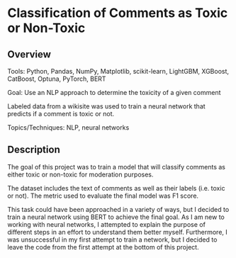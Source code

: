 # Classification of Comments as Toxic or Non-Toxic

## Overview

Tools: Python, Pandas, NumPy, Matplotlib, scikit-learn, LightGBM, XGBoost, CatBoost, Optuna, PyTorch, BERT

Goal: Use an NLP approach to determine the toxicity of a given comment

Labeled data from a wikisite was used to train a neural network that predicts if a comment is toxic or not.

Topics/Techniques: NLP, neural networks

## Description

The goal of this project was to train a model that will classify comments as either toxic or non-toxic for moderation purposes.

The dataset includes the text of comments as well as their labels (i.e. toxic or not). The metric used to evaluate the final model was F1 score.

This task could have been approached in a variety of ways, but I decided to train a neural network using BERT to achieve the final goal. As I am new to working with neural networks, I attempted to explain the purpose of different steps in an effort to understand them better myself. Furthermore, I was unsuccessful in my first attempt to train a network, but I decided to leave the code from the first attempt at the bottom of this project.
